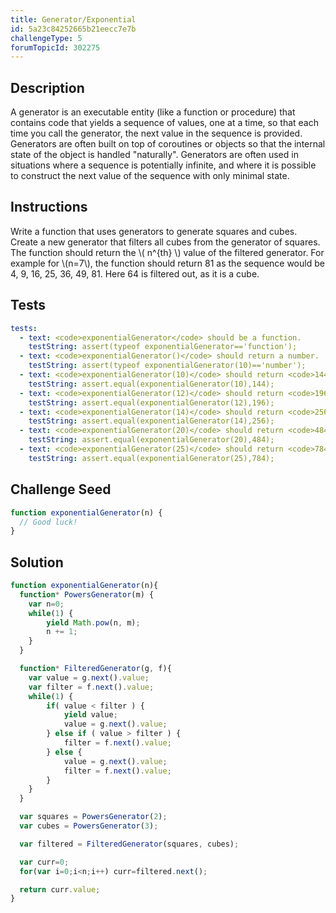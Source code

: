 ```yaml
---
title: Generator/Exponential
id: 5a23c84252665b21eecc7e7b
challengeType: 5
forumTopicId: 302275
---
```


## Description
<section id='description'>
A generator is an executable entity (like a function or procedure) that contains code that yields a sequence of values, one at a time, so that each time you call the generator, the next value in the sequence is provided.
Generators are often built on top of coroutines or objects so that the internal state of the object is handled "naturally".
Generators are often used in situations where a sequence is potentially infinite, and where it is possible to construct the next value of the sequence with only minimal state.
</section>

## Instructions
<section id='instructions'>
Write a function that uses generators to generate squares and cubes. Create a new generator that filters all cubes from the generator of squares.
The function should return the \( n^{th} \) value of the filtered generator.
For example for \(n=7\), the function should return 81 as the sequence would be 4, 9, 16, 25, 36, 49, 81. Here 64 is filtered out, as it is a cube.
</section>

## Tests
<section id='tests'>

```yml
tests:
  - text: <code>exponentialGenerator</code> should be a function.
    testString: assert(typeof exponentialGenerator=='function');
  - text: <code>exponentialGenerator()</code> should return a number.
    testString: assert(typeof exponentialGenerator(10)=='number');
  - text: <code>exponentialGenerator(10)</code> should return <code>144</code>.
    testString: assert.equal(exponentialGenerator(10),144);
  - text: <code>exponentialGenerator(12)</code> should return <code>196</code>.
    testString: assert.equal(exponentialGenerator(12),196);
  - text: <code>exponentialGenerator(14)</code> should return <code>256</code>.
    testString: assert.equal(exponentialGenerator(14),256);
  - text: <code>exponentialGenerator(20)</code> should return <code>484</code>.
    testString: assert.equal(exponentialGenerator(20),484);
  - text: <code>exponentialGenerator(25)</code> should return <code>784</code>.
    testString: assert.equal(exponentialGenerator(25),784);

```

</section>

## Challenge Seed
<section id='challengeSeed'>

<div id='js-seed'>

```js
function exponentialGenerator(n) {
  // Good luck!
}
```

</div>



</section>

## Solution
<section id='solution'>


```js
function exponentialGenerator(n){
  function* PowersGenerator(m) {
  	var n=0;
  	while(1) {
  		yield Math.pow(n, m);
  		n += 1;
  	}
  }

  function* FilteredGenerator(g, f){
  	var value = g.next().value;
  	var filter = f.next().value;
  	while(1) {
  		if( value < filter ) {
  			yield value;
  			value = g.next().value;
  		} else if ( value > filter ) {
  			filter = f.next().value;
  		} else {
  			value = g.next().value;
  			filter = f.next().value;
  		}
  	}
  }

  var squares = PowersGenerator(2);
  var cubes = PowersGenerator(3);

  var filtered = FilteredGenerator(squares, cubes);

  var curr=0;
  for(var i=0;i<n;i++) curr=filtered.next();

  return curr.value;
}

```

</section>
